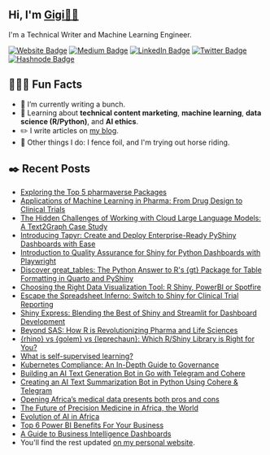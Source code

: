 <h2>Hi, I'm <a href="https://wwww.gigikenneth.com/">Gigi👋🏾</a></h2>
<p>I'm a Technical Writer and Machine Learning Engineer. </p>

<!--tags -->    
<p><a href="https://www.gigikenneth.com/"><img src="https://img.shields.io/badge/-Website-4E69C8?style=flat-square&amp;labelColor=4E69C8&amp;logo=website&amp;link=https://www.gigikenneth.com" alt="Website Badge"></a> 
<a href="https://medium.com/@bluegenes"><img src="https://img.shields.io/badge/-Medium-14c767?style=flat-square&amp;labelColor=14c767&amp;logo=Medium&amp;link=https://medium.com/@bluegenes" alt="Medium Badge"></a> <a href="https://www.linkedin.com/in/gigikenneth/"><img src="https://img.shields.io/badge/-LinkedIn-0077B5?style=flat-square&amp;labelColor=0077B5&amp;logo=LinkedIn&amp;link=https://www.linkedin.com/in/gigikenneth/" alt="LinkedIn Badge"></a> <a href="https://twitter.com/gigi_kenneth/"><img src="https://img.shields.io/badge/-Twitter-0077B5?style=flat-square&amp;labelColor=0077B5&amp;logo=Twitter&amp;link=https://twitter.com/gigi_kenneth/" alt="Twitter Badge"></a> <a href="https://bluegenes.hashnode.dev/"><img src="https://img.shields.io/badge/-Hashnode-0077B5?style=flat-square&amp;labelColor=0077B5&amp;logo=Hashnode&amp;link=https://bluegenes.hashnode.dev/" alt="Hashnode Badge"></a> 

<!--can include something here but won't -->    
<p></p>

<!--probably replace this gif with something else
<img align="right" src="https://media1.giphy.com/media/13HgwGsXF0aiGY/giphy.gif" />
--> 

<!--Fun Facts Area-->
<h2>👩🏽‍💻 Fun  Facts</h2>
<ul>
    
<li>📝 I’m currently writing a bunch.</li>
    
<li>🤔 Learning about <strong>technical content marketing</strong>, <strong>machine learning</strong>, <strong>data science (R/Python)</strong>, and <strong>AI ethics</strong>.</li>
    
<li>✏️ I write articles on <a href="https://bluegenes.medium.com">my blog</a>.</li>

<!--update with resume link 
<li>📙 Check out my <a href="https://www.link to pdf">resume</a>.</li> -->    
<li>🤺 Other things I do: I fence foil, and I'm trying out horse riding.</li>
</ul>

<h2>✒️ Recent Posts</h2>

- [Exploring the Top 5 pharmaverse Packages](https://pharmaverse.github.io/blog/posts/2024-08-15_top_five_pharmaverse_packages/top-five-packages.html)
- [Applications of Machine Learning in Pharma: From Drug Design to Clinical Trials](https://www.appsilon.com/post/applications-of-machine-learning-in-pharma)
- [The Hidden Challenges of Working with Cloud Large Language Models: A Text2Graph Case Study](https://www.appsilon.com/post/challenges-of-working-with-cloud-llms)
- [Introducing Tapyr: Create and Deploy Enterprise-Ready PyShiny Dashboards with Ease](https://www.appsilon.com/post/introducing-tapyr)
- [Introduction to Quality Assurance for Shiny for Python Dashboards with Playwright](https://www.appsilon.com/post/testing-pyshiny-with-playwright)
- [Discover great_tables: The Python Answer to R's {gt} Package for Table Formatting in Quarto and PyShiny](https://www.appsilon.com/post/great-tables)
- [Choosing the Right Data Visualization Tool: R Shiny, PowerBI or Spotfire](https://www.appsilon.com/post/rshiny-vs-powerbi-vs-spotfire)
- [Escape the Spreadsheet Inferno: Switch to Shiny for Clinical Trial Reporting](https://appsilon.com/shiny-for-clinical-trial-reporting/)
- [Shiny Express: Blending the Best of Shiny and Streamlit for Dashboard Development](https://appsilon.com/shiny-express-intro/)
- [Beyond SAS: How R is Revolutionizing Pharma and Life Sciences](https://appsilon.com/r-vs-sas-pharma-life-sciences/)
- [{rhino} vs {golem} vs {leprechaun}: Which R/Shiny Library is Right for You?](https://appsilon.com/rhino-vs-golem-vs-leprechaun/)
- [What is self-supervised learning?](https://www.educative.io/answers/what-is-self-supervised-learning)
- [Kubernetes Compliance: An In-Depth Guide to Governance](https://loft.sh/blog/kubernetes-compliance-an-in-depth-guide-to-governance/)
- [Building an AI Text Generation Bot in Go with Telegram and Cohere](https://bluegenes.hashnode.dev/building-an-ai-text-generation-bot-in-go-with-telegram-and-cohere)
- [Creating an AI Text Summarization Bot in Python Using Cohere & Telegram](https://bluegenes.hashnode.dev/creating-an-ai-text-summarization-bot-in-python-using-cohere-telegram)
- [Opening Africa’s medical data presents both pros and cons](https://www.the-yuan.com/337/Opening-Africa-s-medical-data-presents-both-pros-and-cons.html)
- [The Future of Precision Medicine in Africa, the World](https://www.the-yuan.com/305/The-Future-of-Precision-Medicine-in-Africa-the-World.html)
- [Evolution of AI in Africa](https://www.the-yuan.com/159/Evolution-of-AI-in-Africa.html)
- [Top 6 Power BI Benefits For Your Business](https://blog.panoply.io/benefits-of-power-bi)
- [A Guide to Business Intelligence Dashboards](https://www.plutora.com/blog/guide-business-intelligence-dashboards)
- You'll find the rest updated [on my personal website](https://wwww.gigikenneth.com).
